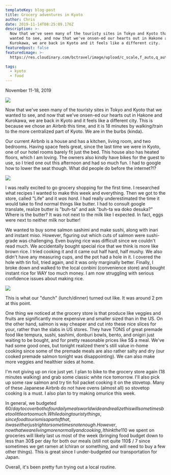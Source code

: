 ```yaml
---
templateKey: blog-post
title: Grocery adventures in Kyoto
author: Chris
date: 2019-11-14T08:25:09.176Z
description: >-
  Now that we've seen many of the touristy sites in Tokyo and Kyoto that we
  wanted to see, and now that we've onsen-ed our hearts out in Hakone and
  Kurokawa, we are back in Kyoto and it feels like a different city.
featuredpost: false
featuredimage: >-
  https://res.cloudinary.com/bctravel/image/upload/c_scale,f_auto,q_auto,w_1080/v1575797824/IMG_20191112_114335_hxvndu.jpg

tags:
  - kyoto
  - food
---
```


November 11-18, 2019

![](https://static.wixstatic.com/media/4a8d9e_29a348f4a7894782a34a5242db40c892~mv2.jpg/v1/fill/w_1125,h_1500,al_c,q_90/4a8d9e_29a348f4a7894782a34a5242db40c892~mv2.webp) 

Now that we've seen many of the touristy sites in Tokyo and Kyoto that we wanted to see, and now that we've onsen-ed our hearts out in Hakone and Kurokawa, we are back in Kyoto and it feels like a different city. This is because we chose an Airbnb this time, and it is 18 minutes by walking/train to the more centralized part of Kyoto. We are in the burbs (kinda). 

Our current Airbnb is a house and has a kitchen, living room, and two bedrooms. Having space feels great, since the last time we were in Kyoto, one of our hotel rooms barely fit just the bed. This house also has heated floors, which I am loving. The owners also kindly have bikes for the guest to use, so I tried one out this afternoon and had so much fun. I had to google how to lower the seat though. What did people do before the internet?!? 

![](https://static.wixstatic.com/media/4a8d9e_1c0860c4d88f447ea6948f875afd85da~mv2.jpeg/v1/fill/w_1125,h_1500,al_c,q_90/4a8d9e_1c0860c4d88f447ea6948f875afd85da~mv2.webp) 

I was really excited to go grocery shopping for the first time. I researched what recipes I wanted to make this week and everything. Then we got to the store, called "Life" and it _was hard_. I had really underestimated the time it would take to find normal things like butter. I had to consult google translate, realize butter is "buh-ta" and ask "buh-ta wa doko desuka?" Where is the butter? It was not next to the milk like I expected. In fact, eggs were next to neither milk nor butter! 

We wanted to buy some salmon sashimi and make sushi, along with inari and instant miso. However, figuring out which cuts of salmon were sushi-grade was challenging. Even buying rice was difficult since we couldn't read much. We accidentally bought special rice that we think is more like brown rice. I tried cooking it and it came out half hard, half mushy. We also didn't have any measuring cups, and the pot had a hole in it. I covered the hole with tin foil, tried again, and it was only marginally better. Finally, I broke down and walked to the local conbini (convenience store) and bought instant rice for WAY too much money. I am now struggling with serious confidence issues about making rice. 

![](https://static.wixstatic.com/media/4a8d9e_9c9c9b58edce48af9ad223c718a334eb~mv2.jpeg/v1/fill/w_1125,h_1500,al_c,q_90/4a8d9e_9c9c9b58edce48af9ad223c718a334eb~mv2.webp) 

This is what our "dunch" (lunch/dinner) turned out like. It was around 2 pm at this point. 

One thing we noticed at the grocery store is that produce like veggies and fruits are significantly more expensive and smaller sized than in the US. On the other hand, salmon is way cheaper and cut into these nice slices for your, rather than the slabs in US stores. They have TONS of great premade food like tempura, sushi, sashimi, donburi bowls, bento, and onigiri just waiting to be bought, and for pretty reasonable prices like 5\$ a meal. We've had some good ones, but tonight realized there's still value in-home cooking since some of the premade meals are also rather salty and dry (our cooked premade salmon tonight was disappointing). We can also make more veggies and healthier sides at home. 

I'm not giving up on rice just yet. I plan to bike to the grocery store again (18 minutes walking) and grab some classic white rice tomorrow. I'll also pick up some raw salmon and try tin foil packet cooking it on the stovetop. Many of these Japanese Airbnb do not have ovens (almost all) so stovetop cooking is a must. I also plan to try making omurice this week. 

In general, we budgeted 60$/day to cover both of our daily meals worldwide and realize this will sometimes be too little or too much. While doing touristy things, since food tourism is a part of that, it was either just right or sometimes not enough. However, now that we are living more normally and cooking, I think the 110$ we spent on groceries will likely last us most of the week (bringing food budget down to less than 30$ per day for both our meals (still not quite 110$ / 7 since sometimes we get ramen at Ichiran or something, and will need to buy a few other things). This is great since I under-budgeted our transportation for Japan. 

Overall, it's been pretty fun trying out a local routine.
